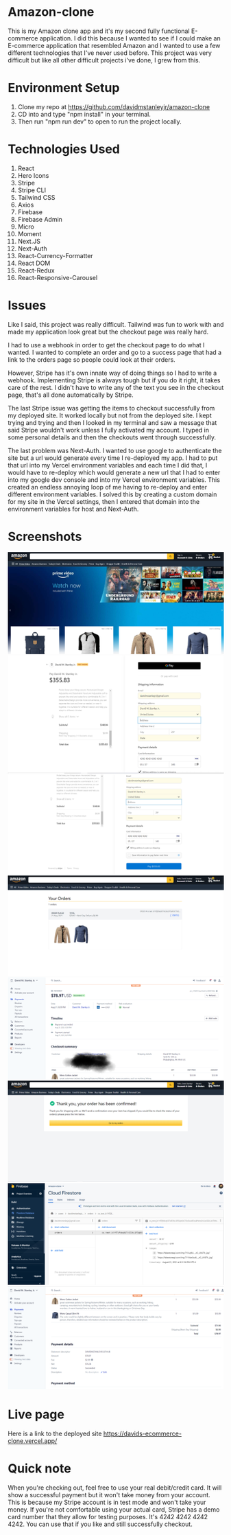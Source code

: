 # Amazon-clone

This is my Amazon clone app and it's my second fully functional E-commerce application. I did this because I wanted to see if I could make an E-commerce application that resembled Amazon and I wanted to use a few different technologies that I've never used before. This project was very difficult but like all other difficult projects i've done, I grew from this.

# Environment Setup

1. Clone my repo at https://github.com/davidmstanleyjr/amazon-clone
2. CD into and type "npm install" in your terminal.
3. Then run "npm run dev" to open to run the project locally.

# Technologies Used

1. React
2. Hero Icons
3. Stripe
4. Stripe CLI
5. Tailwind CSS
6. Axios
7. Firebase
8. Firebase Admin
9. Micro
10. Moment
11. Next.JS
12. Next-Auth
13. React-Currency-Formatter
14. React DOM
15. React-Redux
16. React-Responsive-Carousel

# Issues

Like I said, this project was really difficult. Tailwind was fun to work with and made my application look great but the checkout page was really hard.

I had to use a webhook in order to get the checkout page to do what I wanted. I wanted to complete an order and go to a success page that had a link to the orders page so people could look at their orders.

However, Stripe has it's own innate way of doing things so I had to write a webhook. Implementing Stripe is always tough but if you do it right, it takes care of the rest. I didn't have to write any of the text you see in the checkout page, that's all done automatically by Stripe.

The last Stripe issue was getting the items to checkout successfully from my deployed site. It worked locally but not from the deployed site. I kept trying and trying and then I looked in my terminal and saw a message that said Stripe wouldn't work unless I fully activated my account. I typed in some personal details and then the checkouts went through successfully.

The last problem was Next-Auth. I wanted to use google to authenticate the site but a url would generate every time I re-deployed my app. I had to put that url into my Vercel environment variables and each time I did that, I would have to re-deploy which would generate a new url that I had to enter into my google dev console and into my Vercel environment variables. This created an endless annoying loop of me having to re-deploy and enter different environment variables. I solved this by creating a custom domain for my site in the Vercel settings, then I entered that domain into the environment variables for host and Next-Auth.

# Screenshots

![Screenshot 1](images/snip1.PNG)
![Screenshot 2](images/payment1.PNG)
![Screenshot 3](images/payment2.PNG)
![Screenshot 4](images/orders.PNG)
![Screenshot 5](images/stripe1.PNG)
![Screenshot 6](images/success.PNG)
![Screenshot 7](images/firebase.PNG)
![Screenshot 8](images/stripe2.PNG)

# Live page

Here is a link to the deployed site https://davids-ecommerce-clone.vercel.app/

# Quick note

When you're checking out, feel free to use your real debit/credit card. It will show a successful payment but it won't take money from your account. This is because my Stripe account is in test mode and won't take your money. If you're not comfortable using your actual card, Stripe has a demo card number that they allow for testing purposes. It's 4242 4242 4242 4242. You can use that if you like and still successfully checkout.
